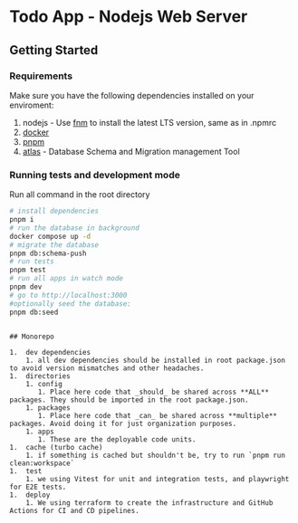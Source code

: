 # Todo App - Nodejs Web Server

## Getting Started

### Requirements

Make sure you have the following dependencies installed on your enviroment:

1. nodejs - Use [fnm](https://github.com/Schniz/fnm) to install the latest LTS version, same as in .npmrc
1. [docker](https://docs.docker.com/get-docker/)
1. [pnpm](https://pnpm.io/installation)
1. [atlas](https://atlasgo.io/getting-started) - Database Schema and Migration management Tool

### Running tests and development mode

Run all command in the root directory

```bash
# install dependencies
pnpm i
# run the database in background
docker compose up -d
# migrate the database
pnpm db:schema-push
# run tests
pnpm test
# run all apps in watch mode
pnpm dev
# go to http://localhost:3000
#optionally seed the database:
pnpm db:seed
```

```

## Monorepo

1.  dev dependencies
    1. all dev dependencies should be installed in root package.json to avoid version mismatches and other headaches.
1.  directories
    1. config
       1. Place here code that _should_ be shared across **ALL** packages. They should be imported in the root package.json.
    1. packages
       1. Place here code that _can_ be shared across **multiple** packages. Avoid doing it for just organization purposes.
    1. apps
       1. These are the deployable code units.
1.  cache (turbo cache)
    1. if something is cached but shouldn't be, try to run `pnpm run clean:workspace`
1.  test
    1. we using Vitest for unit and integration tests, and playwright for E2E tests.
1.  deploy
    1. We using terraform to create the infrastructure and GitHub Actions for CI and CD pipelines.
```
